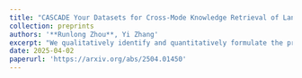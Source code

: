 ```yaml
---
title: "CASCADE Your Datasets for Cross-Mode Knowledge Retrieval of Language Models"
collection: preprints
authors: '**Runlong Zhou**, Yi Zhang'
excerpt: "We qualitatively identify and quantitatively formulate the problem of cross-mode knowledge retrieval of LLMs, and propose CASCADE algorithm to improve the performance by allowing the LLMs to capture knowledge with arbitrary lengths and occurrence locations."
date: 2025-04-02
paperurl: 'https://arxiv.org/abs/2504.01450'
---
```

